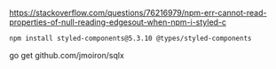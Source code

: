 https://stackoverflow.com/questions/76216979/npm-err-cannot-read-properties-of-null-reading-edgesout-when-npm-i-styled-c


```bash
npm install styled-components@5.3.10 @types/styled-components
```

go get github.com/jmoiron/sqlx